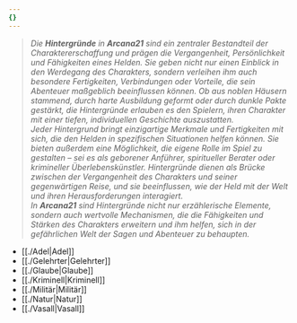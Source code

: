 ```yaml
---
{}
---
```

>*Die **Hintergründe** in **Arcana21** sind ein zentraler Bestandteil der Charaktererschaffung und prägen die Vergangenheit, Persönlichkeit und Fähigkeiten eines Helden. Sie geben nicht nur einen Einblick in den Werdegang des Charakters, sondern verleihen ihm auch besondere Fertigkeiten, Verbindungen oder Vorteile, die sein Abenteuer maßgeblich beeinflussen können. Ob aus noblen Häusern stammend, durch harte Ausbildung geformt oder durch dunkle Pakte gestärkt, die Hintergründe erlauben es den Spielern, ihren Charakter mit einer tiefen, individuellen Geschichte auszustatten.*  
*Jeder Hintergrund bringt einzigartige Merkmale und Fertigkeiten mit sich, die den Helden in spezifischen Situationen helfen können. Sie bieten außerdem eine Möglichkeit, die eigene Rolle im Spiel zu gestalten – sei es als geborener Anführer, spiritueller Berater oder krimineller Überlebenskünstler. Hintergründe dienen als Brücke zwischen der Vergangenheit des Charakters und seiner gegenwärtigen Reise, und sie beeinflussen, wie der Held mit der Welt und ihren Herausforderungen interagiert.*  
*In **Arcana21** sind Hintergründe nicht nur erzählerische Elemente, sondern auch wertvolle Mechanismen, die die Fähigkeiten und Stärken des Charakters erweitern und ihm helfen, sich in der gefährlichen Welt der Sagen und Abenteuer zu behaupten.*  
  
- [[./Adel|Adel]]  
- [[./Gelehrter|Gelehrter]]  
- [[./Glaube|Glaube]]  
- [[./Kriminell|Kriminell]]  
- [[./Militär|Militär]]  
- [[./Natur|Natur]]  
- [[./Vasall|Vasall]]  
